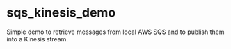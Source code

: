 # sqs_kinesis_demo

Simple demo to retrieve messages from local AWS SQS and to publish them into a Kinesis stream.